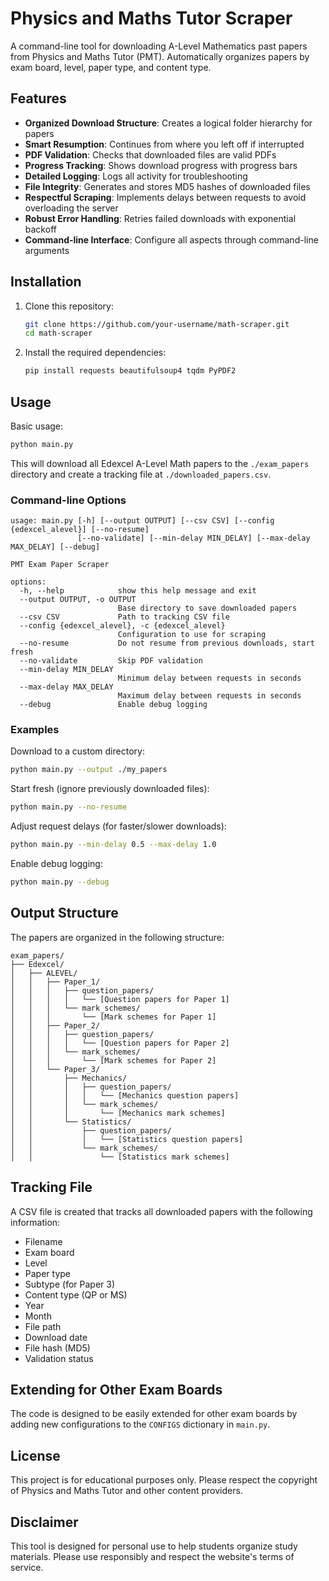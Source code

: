 # Physics and Maths Tutor Scraper

A command-line tool for downloading A-Level Mathematics past papers from Physics and Maths Tutor (PMT). Automatically organizes papers by exam board, level, paper type, and content type.

## Features

- **Organized Download Structure**: Creates a logical folder hierarchy for papers
- **Smart Resumption**: Continues from where you left off if interrupted
- **PDF Validation**: Checks that downloaded files are valid PDFs
- **Progress Tracking**: Shows download progress with progress bars
- **Detailed Logging**: Logs all activity for troubleshooting
- **File Integrity**: Generates and stores MD5 hashes of downloaded files
- **Respectful Scraping**: Implements delays between requests to avoid overloading the server
- **Robust Error Handling**: Retries failed downloads with exponential backoff
- **Command-line Interface**: Configure all aspects through command-line arguments

## Installation

1. Clone this repository:
   ```bash
   git clone https://github.com/your-username/math-scraper.git
   cd math-scraper
   ```

2. Install the required dependencies:
   ```bash
   pip install requests beautifulsoup4 tqdm PyPDF2
   ```

## Usage

Basic usage:

```bash
python main.py
```

This will download all Edexcel A-Level Math papers to the `./exam_papers` directory and create a tracking file at `./downloaded_papers.csv`.

### Command-line Options

```
usage: main.py [-h] [--output OUTPUT] [--csv CSV] [--config {edexcel_alevel}] [--no-resume]
               [--no-validate] [--min-delay MIN_DELAY] [--max-delay MAX_DELAY] [--debug]

PMT Exam Paper Scraper

options:
  -h, --help            show this help message and exit
  --output OUTPUT, -o OUTPUT
                        Base directory to save downloaded papers
  --csv CSV             Path to tracking CSV file
  --config {edexcel_alevel}, -c {edexcel_alevel}
                        Configuration to use for scraping
  --no-resume           Do not resume from previous downloads, start fresh
  --no-validate         Skip PDF validation
  --min-delay MIN_DELAY
                        Minimum delay between requests in seconds
  --max-delay MAX_DELAY
                        Maximum delay between requests in seconds
  --debug               Enable debug logging
```

### Examples

Download to a custom directory:
```bash
python main.py --output ./my_papers
```

Start fresh (ignore previously downloaded files):
```bash
python main.py --no-resume
```

Adjust request delays (for faster/slower downloads):
```bash
python main.py --min-delay 0.5 --max-delay 1.0
```

Enable debug logging:
```bash
python main.py --debug
```

## Output Structure

The papers are organized in the following structure:

```
exam_papers/
├── Edexcel/
│   ├── ALEVEL/
│   │   ├── Paper_1/
│   │   │   ├── question_papers/
│   │   │   │   └── [Question papers for Paper 1]
│   │   │   └── mark_schemes/
│   │   │       └── [Mark schemes for Paper 1]
│   │   ├── Paper_2/
│   │   │   ├── question_papers/
│   │   │   │   └── [Question papers for Paper 2]
│   │   │   └── mark_schemes/
│   │   │       └── [Mark schemes for Paper 2]
│   │   └── Paper_3/
│   │       ├── Mechanics/
│   │       │   ├── question_papers/
│   │       │   │   └── [Mechanics question papers]
│   │       │   └── mark_schemes/
│   │       │       └── [Mechanics mark schemes]
│   │       └── Statistics/
│   │           ├── question_papers/
│   │           │   └── [Statistics question papers]
│   │           └── mark_schemes/
│   │               └── [Statistics mark schemes]
```

## Tracking File

A CSV file is created that tracks all downloaded papers with the following information:

- Filename
- Exam board
- Level
- Paper type
- Subtype (for Paper 3)
- Content type (QP or MS)
- Year
- Month
- File path
- Download date
- File hash (MD5)
- Validation status

## Extending for Other Exam Boards

The code is designed to be easily extended for other exam boards by adding new configurations to the `CONFIGS` dictionary in `main.py`.

## License

This project is for educational purposes only. Please respect the copyright of Physics and Maths Tutor and other content providers.

## Disclaimer

This tool is designed for personal use to help students organize study materials. Please use responsibly and respect the website's terms of service. 